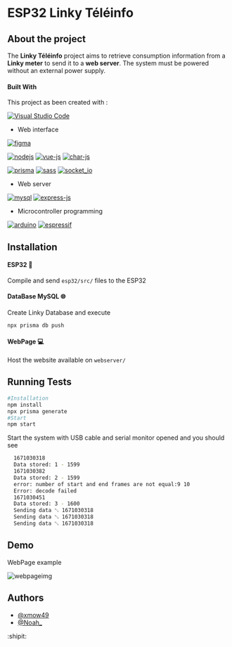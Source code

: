 # ESP32 Linky Téléinfo

## About the project

The **Linky Téléinfo** project aims to retrieve consumption information
from a **Linky meter** to send it to a **web server**. The system must be powered
without an external power supply.

#### Built With

This project as been created with : 

[![Visual Studio Code](https://img.shields.io/badge/Visual%20Studio%20Code-0078d7.svg?style=for-the-badge&logo=visual-studio-code&logoColor=white)](https://code.visualstudio.com/)

- Web interface 

[![figma](https://img.shields.io/badge/Figma-F24E1E?style=for-the-badge&logo=figma&logoColor=white)](https://www.figma.com/)

[![nodejs](https://img.shields.io/badge/node.js-6DA55F?style=for-the-badge&logo=node.js&logoColor=white)](https://nodejs.org/en/)
[![vue-js](https://img.shields.io/badge/Vue.js-35495E?style=for-the-badge&logo=vuedotjs&logoColor=4FC08D)](https://vuejs.org/)
[![char-js](https://img.shields.io/badge/Chart.js-FF6384?style=for-the-badge&logo=chartdotjs&logoColor=white)](https://www.chartjs.org/)

[![prisma](https://img.shields.io/badge/Prisma-3982CE?style=for-the-badge&logo=Prisma&logoColor=white)](https://www.prisma.io/)
[![sass](https://img.shields.io/badge/SASS-hotpink.svg?style=for-the-badge&logo=SASS&logoColor=white)](https://sass-lang.com/)
[![socket_io](https://img.shields.io/badge/Socket.io-black?style=for-the-badge&logo=socket.io&badgeColor=010101)](https://socket.io/)

- Web server 

[![mysql](https://img.shields.io/badge/MySQL-005C84?style=for-the-badge&logo=mysql&logoColor=white)](https://www.mysql.com/fr/)
[![express-js](https://img.shields.io/badge/Express.js-000000?style=for-the-badge&logo=express&logoColor=white)](https://expressjs.com/fr/)

- Microcontroller programming 

[![arduino](https://img.shields.io/badge/Arduino-00979D?style=for-the-badge&logo=Arduino&logoColor=white)](https://www.arduino.cc/)
[![espressif](https://img.shields.io/badge/espressif-E7352C?style=for-the-badge&logo=espressif&logoColor=white)](https://www.espressif.com/)





## Installation

#### ESP32 :satellite:
Compile and send `esp32/src/` files to the ESP32

#### DataBase MySQL :globe_with_meridians:
Create Linky Database and execute
```bash
npx prisma db push
```

#### WebPage :computer:
Host the website available on `webserver/`

## Running Tests
```bash
#Installation
npm install
npx prisma generate
#Start
npm start
```
Start the system with USB cable and serial monitor opened and you should see

```bash
  1671030318
  Data stored: 1 - 1599
  1671030382
  Data stored: 2 - 1599
  error: number of start and end frames are not equal:9 10
  Error: decode failed
  1671030451
  Data stored: 3 - 1600
  Sending data ␃ 1671030318
  Sending data ␃ 1671030318
  Sending data ␃ 1671030318
```
## Demo

WebPage example

![webpageimg](https://raw.githubusercontent.com/xmow49/LinkySAE/0c7f3f8a5039b80d5e1c0aa4dec2789c06513440/img/WebPage.png)

## Authors

- [@xmow49](https://github.com/xmow49)
- [@Noah_](https://github.com/NoahJust)

:shipit:
